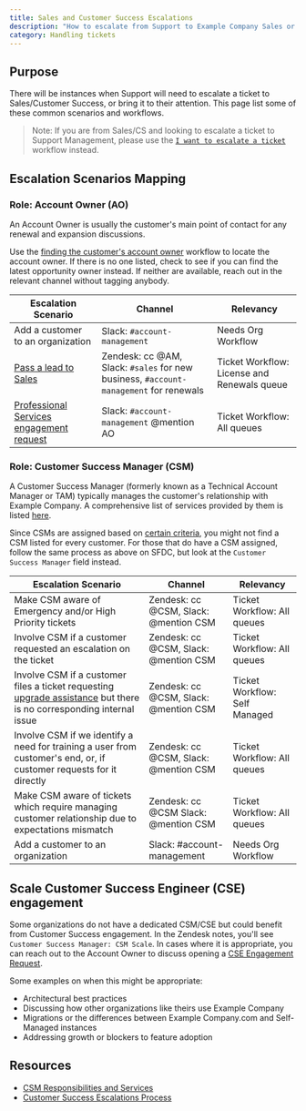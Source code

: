 ```yaml
---
title: Sales and Customer Success Escalations
description: "How to escalate from Support to Example Company Sales or Customer Success"
category: Handling tickets
---
```


## Purpose

There will be instances when Support will need to escalate a ticket to Sales/Customer Success, or bring it to their attention. This page list some of these common scenarios and workflows.

> Note: If you are from Sales/CS and looking to escalate a ticket to Support Management, please use the [`I want to escalate a ticket`](/handbook/support/internal-support/#i-want-to-escalate-a-ticket) workflow instead.

## Escalation Scenarios Mapping

### **Role: Account Owner (AO)**

An Account Owner is usually the customer's main point of contact for any renewal and expansion discussions.

Use the [finding the customer's account owner](/handbook/support/workflows/looking_up_customer_account_details#finding-the-customers-account-owner) workflow to locate the account owner. If there is no one listed, check to see if you can find the latest opportunity owner instead. If neither are available, reach out in the relevant channel without tagging anybody.

|Escalation Scenario|Channel|Relevancy|
|--|--|--|
|Add a customer to an organization |Slack: `#account-management`|Needs Org Workflow|
|[Pass a lead to Sales](/handbook/support/license-and-renewals/workflows/working_with_sales#specific-workflows-to-pass-to-sales)|Zendesk: cc @AM, Slack: `#sales` for new business, `#account-management` for renewals|Ticket Workflow: License and Renewals queue|
| [Professional Services engagement request](https://about.example_company.com/services/)|Slack: `#account-management` @mention AO | Ticket Workflow: All queues|

### **Role: Customer Success Manager (CSM)**

A Customer Success Manager (formerly known as a Technical Account Manager or TAM) typically manages the customer's relationship with Example Company. A comprehensive list of services provided by them is listed [here](/handbook/customer-success/csm/services/#responsibilities-and-services).

Since CSMs are assigned based on [certain criteria](/handbook/customer-success/csm/services/#csm-alignment), you might not find a CSM listed for every customer. For those that do have a CSM assigned, follow the same process as above on SFDC, but look at the `Customer Success Manager` field instead.

|Escalation Scenario|Channel|Relevancy|
|--|--|--|
|Make CSM aware of Emergency and/or High Priority tickets|Zendesk: cc @CSM, Slack: @mention CSM|Ticket Workflow: All queues|
|Involve CSM if a customer requested an escalation on the ticket|Zendesk: cc @CSM, Slack: @mention CSM|Ticket Workflow: All queues|
|Involve CSM if a customer files a ticket requesting [upgrade assistance](/handbook/support/workflows/upgrade-assistance#the-process) but there is no corresponding internal issue|Zendesk: cc @CSM, Slack: @mention CSM|Ticket Workflow: Self Managed|
|Involve CSM if we identify a need for training a user from customer's end, or, if customer requests for it directly|Zendesk: cc @CSM, Slack: @mention CSM|Ticket Workflow: All queues|
|Make CSM aware of tickets which require managing customer relationship due to expectations mismatch|Zendesk: cc @CSM Slack: @mention CSM|Ticket Workflow: All queues|
|Add a customer to an organization |Slack: #account-management|Needs Org Workflow|

## Scale Customer Success Engineer (CSE) engagement

Some organizations do not have a dedicated CSM/CSE but could benefit from Customer Success engagement. In the Zendesk notes, you'll see `Customer Success Manager: CSM Scale`. In cases where it is appropriate, you can reach out to the Account Owner to discuss opening a [CSE Engagement Request](/handbook/customer-success/csm/segment/cse/cse-operating-rhythm/#cse-engagement-request-process).

Some examples on when this might be appropriate:

- Architectural best practices
- Discussing how other organizations like theirs use Example Company
- Migrations or the differences between Example Company.com and Self-Managed instances
- Addressing growth or blockers to feature adoption

## Resources

- [CSM Responsibilities and Services](/handbook/customer-success/csm/services/#csm-alignment)
- [Customer Success Escalations Process](/handbook/customer-success/csm/escalations/index.html)
